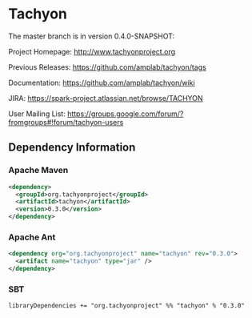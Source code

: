 Tachyon
=======

The master branch is in version 0.4.0-SNAPSHOT:

Project Homepage: http://www.tachyonproject.org

Previous Releases: https://github.com/amplab/tachyon/tags

Documentation: https://github.com/amplab/tachyon/wiki

JIRA: https://spark-project.atlassian.net/browse/TACHYON

User Mailing List: https://groups.google.com/forum/?fromgroups#!forum/tachyon-users

## Dependency Information

### Apache Maven
```xml
<dependency>
  <groupId>org.tachyonproject</groupId>
  <artifactId>tachyon</artifactId>
  <version>0.3.0</version>
</dependency>
```

### Apache Ant
```xml
<dependency org="org.tachyonproject" name="tachyon" rev="0.3.0">
  <artifact name="tachyon" type="jar" />
</dependency>
```

### SBT
```
libraryDependencies += "org.tachyonproject" %% "tachyon" % "0.3.0"
```
